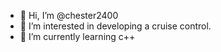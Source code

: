 - 👋 Hi, I’m @chester2400
- 👀 I’m interested in developing a cruise control.
- 🌱 I’m currently learning c++


<!---
chester2400/chester2400 is a ✨ special ✨ repository because its `README.md` (this file) appears on your GitHub profile.
You can click the Preview link to take a look at your changes.
--->
